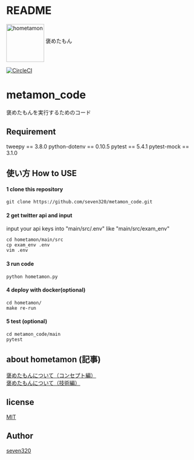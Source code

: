 # README
<img alt="hometamon" 
src = "https://user-images.githubusercontent.com/33506506/74358523-e9594980-4e04-11ea-8130-ee86a32fef74.jpg" 
width = "100"
align = "middle">
褒めたもん

[![CircleCI](https://circleci.com/gh/seven320/metamon_code.svg?style=svg)](https://circleci.com/gh/seven320/metamon_code)

# metamon_code
褒めたもんを実行するためのコード

## Requirement

tweepy == 3.8.0
python-dotenv == 0.10.5
pytest == 5.4.1
pytest-mock == 3.1.0

## 使い方 How to USE

#### 1 clone this repository
~~~
git clone https://github.com/seven320/metamon_code.git
~~~
#### 2 get twitter api and input 

input your api keys into "main/src/.env" like "main/src/exam_env"

~~~
cd hometamon/main/src
cp exam_env .env
vim .env
~~~

#### 3 run code
~~~
python hometamon.py
~~~
#### 4 deploy with docker(optional)
~~~
cd hometamon/
make re-run
~~~

#### 5 test (optional)
~~~
cd metamon_code/main
pytest
~~~

## about hometamon (記事)
[褒めたもんについて（コンセプト編）](https://denden-seven.hatenablog.com/entry/2019/01/09/131220)  
[褒めたもんについて（技術編）](https://denden-seven.hatenablog.com/entry/2019/01/09/130437)  

## license
[MIT](LICENSE)

## Author
[seven320](https://github.com/seven320)
